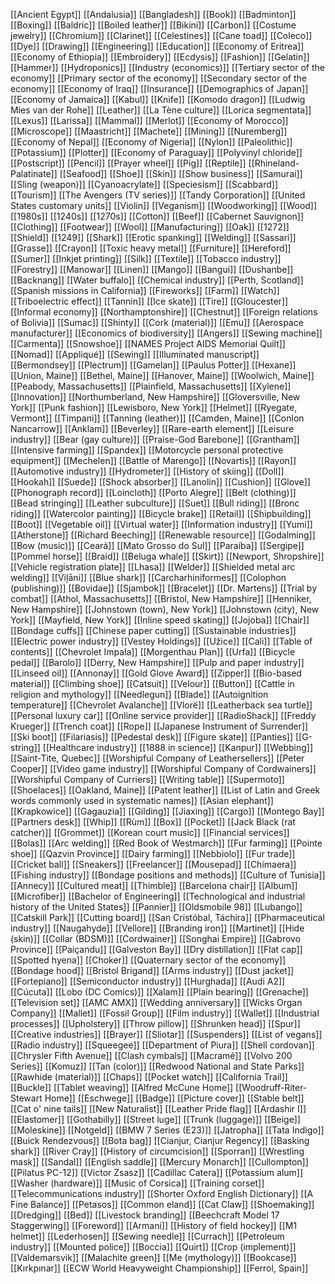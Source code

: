 [[Ancient Egypt]]
[[Andalusia]]
[[Bangladesh]]
[[Book]]
[[Badminton]]
[[Boxing]]
[[Baldric]]
[[Boiled leather]]
[[Bikini]]
[[Carbon]]
[[Costume jewelry]]
[[Chromium]]
[[Clarinet]]
[[Celestines]]
[[Cane toad]]
[[Coleco]]
[[Dye]]
[[Drawing]]
[[Engineering]]
[[Education]]
[[Economy of Eritrea]]
[[Economy of Ethiopia]]
[[Embroidery]]
[[Ecdysis]]
[[Fashion]]
[[Gelatin]]
[[Hammer]]
[[Hydroponics]]
[[Industry (economics)]]
[[Tertiary sector of the economy]]
[[Primary sector of the economy]]
[[Secondary sector of the economy]]
[[Economy of Iraq]]
[[Insurance]]
[[Demographics of Japan]]
[[Economy of Jamaica]]
[[Kabul]]
[[Knife]]
[[Komodo dragon]]
[[Ludwig Mies van der Rohe]]
[[Leather]]
[[La Tène culture]]
[[Lorica segmentata]]
[[Lexus]]
[[Larissa]]
[[Mammal]]
[[Merlot]]
[[Economy of Morocco]]
[[Microscope]]
[[Maastricht]]
[[Machete]]
[[Mining]]
[[Nuremberg]]
[[Economy of Nepal]]
[[Economy of Nigeria]]
[[Nylon]]
[[Paleolithic]]
[[Potassium]]
[[Plotter]]
[[Economy of Paraguay]]
[[Polyvinyl chloride]]
[[Postscript]]
[[Pencil]]
[[Prayer wheel]]
[[Pig]]
[[Reptile]]
[[Rhineland-Palatinate]]
[[Seafood]]
[[Shoe]]
[[Skin]]
[[Show business]]
[[Samurai]]
[[Sling (weapon)]]
[[Cyanoacrylate]]
[[Speciesism]]
[[Scabbard]]
[[Tourism]]
[[The Avengers (TV series)]]
[[Tandy Corporation]]
[[United States customary units]]
[[Violin]]
[[Veganism]]
[[Woodworking]]
[[Wood]]
[[1980s]]
[[1240s]]
[[1270s]]
[[Cotton]]
[[Beef]]
[[Cabernet Sauvignon]]
[[Clothing]]
[[Footwear]]
[[Wool]]
[[Manufacturing]]
[[Oak]]
[[1272]]
[[Shield]]
[[1249]]
[[Shark]]
[[Erotic spanking]]
[[Welding]]
[[Sassari]]
[[Grasse]]
[[Crayon]]
[[Toxic heavy metal]]
[[Furniture]]
[[Hereford]]
[[Sumer]]
[[Inkjet printing]]
[[Silk]]
[[Textile]]
[[Tobacco industry]]
[[Forestry]]
[[Manowar]]
[[Linen]]
[[Mango]]
[[Bangui]]
[[Dushanbe]]
[[Backnang]]
[[Water buffalo]]
[[Chemical industry]]
[[Perth, Scotland]]
[[Spanish missions in California]]
[[Fireworks]]
[[Farm]]
[[Watch]]
[[Triboelectric effect]]
[[Tannin]]
[[Ice skate]]
[[Tire]]
[[Gloucester]]
[[Informal economy]]
[[Northamptonshire]]
[[Chestnut]]
[[Foreign relations of Bolivia]]
[[Sumac]]
[[Shinty]]
[[Cork (material)]]
[[Emu]]
[[Aerospace manufacturer]]
[[Economics of biodiversity]]
[[Angers]]
[[Sewing machine]]
[[Carmenta]]
[[Snowshoe]]
[[NAMES Project AIDS Memorial Quilt]]
[[Nomad]]
[[Appliqué]]
[[Sewing]]
[[Illuminated manuscript]]
[[Bermondsey]]
[[Plectrum]]
[[Gamelan]]
[[Paulus Potter]]
[[Hexane]]
[[Union, Maine]]
[[Bethel, Maine]]
[[Hanover, Maine]]
[[Woolwich, Maine]]
[[Peabody, Massachusetts]]
[[Plainfield, Massachusetts]]
[[Xylene]]
[[Innovation]]
[[Northumberland, New Hampshire]]
[[Gloversville, New York]]
[[Punk fashion]]
[[Lewisboro, New York]]
[[Helmet]]
[[Ryegate, Vermont]]
[[Timpani]]
[[Tanning (leather)]]
[[Camden, Maine]]
[[Conlon Nancarrow]]
[[Anklam]]
[[Beverley]]
[[Rare-earth element]]
[[Leisure industry]]
[[Bear (gay culture)]]
[[Praise-God Barebone]]
[[Grantham]]
[[Intensive farming]]
[[Spandex]]
[[Motorcycle personal protective equipment]]
[[Mechelen]]
[[Battle of Marengo]]
[[Novartis]]
[[Rayon]]
[[Automotive industry]]
[[Hydrometer]]
[[History of skiing]]
[[Doll]]
[[Hookah]]
[[Suede]]
[[Shock absorber]]
[[Lanolin]]
[[Cushion]]
[[Glove]]
[[Phonograph record]]
[[Loincloth]]
[[Porto Alegre]]
[[Belt (clothing)]]
[[Bead stringing]]
[[Leather subculture]]
[[Suet]]
[[Bull riding]]
[[Bronc riding]]
[[Watercolor painting]]
[[Bicycle brake]]
[[Retail]]
[[Shipbuilding]]
[[Boot]]
[[Vegetable oil]]
[[Virtual water]]
[[Information industry]]
[[Yumi]]
[[Atherstone]]
[[Richard Beeching]]
[[Renewable resource]]
[[Godalming]]
[[Bow (music)]]
[[Ceará]]
[[Mato Grosso do Sul]]
[[Paraíba]]
[[Sergipe]]
[[Pommel horse]]
[[Braid]]
[[Beluga whale]]
[[Skirt]]
[[Newport, Shropshire]]
[[Vehicle registration plate]]
[[Lhasa]]
[[Welder]]
[[Shielded metal arc welding]]
[[Viļāni]]
[[Blue shark]]
[[Carcharhiniformes]]
[[Colophon (publishing)]]
[[Bovidae]]
[[Sjambok]]
[[Bracelet]]
[[Dr. Martens]]
[[Trial by combat]]
[[Athol, Massachusetts]]
[[Bristol, New Hampshire]]
[[Henniker, New Hampshire]]
[[Johnstown (town), New York]]
[[Johnstown (city), New York]]
[[Mayfield, New York]]
[[Inline speed skating]]
[[Jojoba]]
[[Chair]]
[[Bondage cuffs]]
[[Chinese paper cutting]]
[[Sustainable industries]]
[[Electric power industry]]
[[Vestey Holdings]]
[[Užice]]
[[Cali]]
[[Table of contents]]
[[Chevrolet Impala]]
[[Morgenthau Plan]]
[[Urfa]]
[[Bicycle pedal]]
[[Barolo]]
[[Derry, New Hampshire]]
[[Pulp and paper industry]]
[[Linseed oil]]
[[Annonay]]
[[Gold Glove Award]]
[[Zipper]]
[[Bio-based material]]
[[Climbing shoe]]
[[Catsuit]]
[[Velour]]
[[Button]]
[[Cattle in religion and mythology]]
[[Needlegun]]
[[Blade]]
[[Autoignition temperature]]
[[Chevrolet Avalanche]]
[[Vlorë]]
[[Leatherback sea turtle]]
[[Personal luxury car]]
[[Online service provider]]
[[RadioShack]]
[[Freddy Krueger]]
[[Trench coat]]
[[Rope]]
[[Japanese Instrument of Surrender]]
[[Ski boot]]
[[Filariasis]]
[[Pedestal desk]]
[[Figure skate]]
[[Panties]]
[[G-string]]
[[Healthcare industry]]
[[1888 in science]]
[[Kanpur]]
[[Webbing]]
[[Saint-Tite, Quebec]]
[[Worshipful Company of Leathersellers]]
[[Peter Cooper]]
[[Video game industry]]
[[Worshipful Company of Cordwainers]]
[[Worshipful Company of Curriers]]
[[Writing table]]
[[Supermoto]]
[[Shoelaces]]
[[Oakland, Maine]]
[[Patent leather]]
[[List of Latin and Greek words commonly used in systematic names]]
[[Asian elephant]]
[[Krapkowice]]
[[Gagauzia]]
[[Gilding]]
[[Jiaxing]]
[[Cargo]]
[[Montego Bay]]
[[Partners desk]]
[[Whip]]
[[Rùm]]
[[Box]]
[[Pocket]]
[[Jack Black (rat catcher)]]
[[Grommet]]
[[Korean court music]]
[[Financial services]]
[[Bolas]]
[[Arc welding]]
[[Red Book of Westmarch]]
[[Fur farming]]
[[Pointe shoe]]
[[Qazvin Province]]
[[Dairy farming]]
[[Nebbiolo]]
[[Fur trade]]
[[Cricket ball]]
[[Sneakers]]
[[Freelancer]]
[[Mousepad]]
[[Chimaera]]
[[Fishing industry]]
[[Bondage positions and methods]]
[[Culture of Tunisia]]
[[Annecy]]
[[Cultured meat]]
[[Thimble]]
[[Barcelona chair]]
[[Album]]
[[Microfiber]]
[[Bachelor of Engineering]]
[[Technological and industrial history of the United States]]
[[Pannier]]
[[Oldsmobile 98]]
[[Lubango]]
[[Catskill Park]]
[[Cutting board]]
[[San Cristóbal, Táchira]]
[[Pharmaceutical industry]]
[[Naugahyde]]
[[Vellore]]
[[Branding iron]]
[[Martinet]]
[[Hide (skin)]]
[[Collar (BDSM)]]
[[Cordwainer]]
[[Songhai Empire]]
[[Gabrovo Province]]
[[Paiçandu]]
[[Galveston Bay]]
[[Dry distillation]]
[[Flat cap]]
[[Spotted hyena]]
[[Choker]]
[[Quaternary sector of the economy]]
[[Bondage hood]]
[[Bristol Brigand]]
[[Arms industry]]
[[Dust jacket]]
[[Fortepiano]]
[[Semiconductor industry]]
[[Hurghada]]
[[Audi A2]]
[[Cúcuta]]
[[Lobo (DC Comics)]]
[[Xalam]]
[[Plain bearing]]
[[Grenache]]
[[Television set]]
[[AMC AMX]]
[[Wedding anniversary]]
[[Wicks Organ Company]]
[[Mallet]]
[[Fossil Group]]
[[Film industry]]
[[Wallet]]
[[Industrial processes]]
[[Upholstery]]
[[Throw pillow]]
[[Shrunken head]]
[[Spur]]
[[Creative industries]]
[[Brayer]]
[[Sliotar]]
[[Suspenders]]
[[List of vegans]]
[[Radio industry]]
[[Squeegee]]
[[Department of Piura]]
[[Shell cordovan]]
[[Chrysler Fifth Avenue]]
[[Clash cymbals]]
[[Macramé]]
[[Volvo 200 Series]]
[[Komuz]]
[[Tan (color)]]
[[Redwood National and State Parks]]
[[Rawhide (material)]]
[[Chaps]]
[[Pocket watch]]
[[California Trail]]
[[Buckle]]
[[Tablet weaving]]
[[Alfred McCune Home]]
[[Woodruff-Riter-Stewart Home]]
[[Eschwege]]
[[Badge]]
[[Picture cover]]
[[Stable belt]]
[[Cat o' nine tails]]
[[New Naturalist]]
[[Leather Pride flag]]
[[Ardashir I]]
[[Elastomer]]
[[Gothabilly]]
[[Street luge]]
[[Trunk (luggage)]]
[[Beige]]
[[Moleskine]]
[[Notgeld]]
[[BMW 7 Series (E23)]]
[[Jatropha]]
[[Tata Indigo]]
[[Buick Rendezvous]]
[[Bota bag]]
[[Cianjur, Cianjur Regency]]
[[Basking shark]]
[[River Cray]]
[[History of circumcision]]
[[Sporran]]
[[Wrestling mask]]
[[Sandal]]
[[English saddle]]
[[Mercury Monarch]]
[[Cullompton]]
[[Pilatus PC-12]]
[[Victor Zsasz]]
[[Cadillac Catera]]
[[Potassium alum]]
[[Washer (hardware)]]
[[Music of Corsica]]
[[Training corset]]
[[Telecommunications industry]]
[[Shorter Oxford English Dictionary]]
[[A Fine Balance]]
[[Petasos]]
[[Common eland]]
[[Cat Claw]]
[[Shoemaking]]
[[Dredging]]
[[Bed]]
[[Livestock branding]]
[[Beechcraft Model 17 Staggerwing]]
[[Foreword]]
[[Armani]]
[[History of field hockey]]
[[M1 helmet]]
[[Lederhosen]]
[[Sewing needle]]
[[Currach]]
[[Petroleum industry]]
[[Mounted police]]
[[Boccia]]
[[Quirt]]
[[Crop (implement)]]
[[Valdemarsvik]]
[[Malachite green]]
[[Me (mythology)]]
[[Bookcase]]
[[Kırkpınar]]
[[ECW World Heavyweight Championship]]
[[Ferrol, Spain]]
